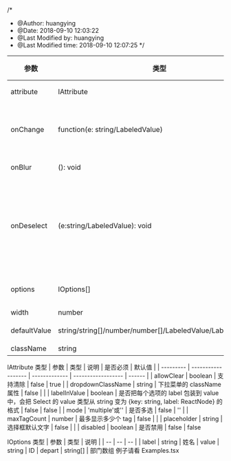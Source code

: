 /\*

- @Author: huangying
- @Date: 2018-09-10 12:03:22
- @Last Modified by: huangying
- @Last Modified time: 2018-09-10 12:07:25
  \*/

| 参数         | 类型                                                        | 说明                                 | 是否必须 | 默认值 |
| ------------ | ----------------------------------------------------------- | ------------------------------------ | -------- | ------ |
| attribute    | IAttribute | any                                                 | 所有方法                         | false    |        |
| onChange     | function(e: string/LabeledValue)                            | value 时，调用此函数                 | true     |        |
| onBlur       | (): void                                                    | 失去焦点                             | false    |        |
| onDeselect   | (e:string/LabeledValue): void                               | 取消选中时调用, 参数为选中项的 value | false    |        |
| options      | IOptions[]                                                  | 下拉框内容                           | true     |
| width        | number                                                      | 宽度                                 | false    | 200    |
| defaultValue | string/string[]/number/number[]/LabeledValue/LabeledValue[] | 默认值                               | true     |        |
className| string | '' | 类名 | false |

IAttribute 类型
| 参数 | 类型 | 说明 | 是否必须 | 默认值 |
| --------- | ------------------ | ------------- | ------------------ | ------ |
| allowClear | boolean | 支持清除 | false | true |
| dropdownClassName | string | 下拉菜单的 className 属性 | false | |
| labelInValue | boolean | 是否把每个选项的 label 包装到 value 中，会把 Select 的 value 类型从 string 变为 {key: string, label: ReactNode} 的格式 | false | false |
| mode | 'multiple'或'' | 是否多选 | false | '' |
| maxTagCount | number | 最多显示多少个 tag | false | |
| placeholder | string | 选择框默认文字 | false | |
| disabled | boolean | 是否禁用 | false | false

IOptions 类型
| 参数 | 类型 | 说明 |
| -- | -- | -- |
| label | string | 姓名
| value | string | ID
| depart | string[] | 部门数组
例子请看 Examples.tsx
